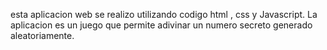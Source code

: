 esta aplicacion web se realizo utilizando codigo html , css y Javascript. 
La aplicacion es un juego que permite adivinar un numero secreto generado aleatoriamente.
